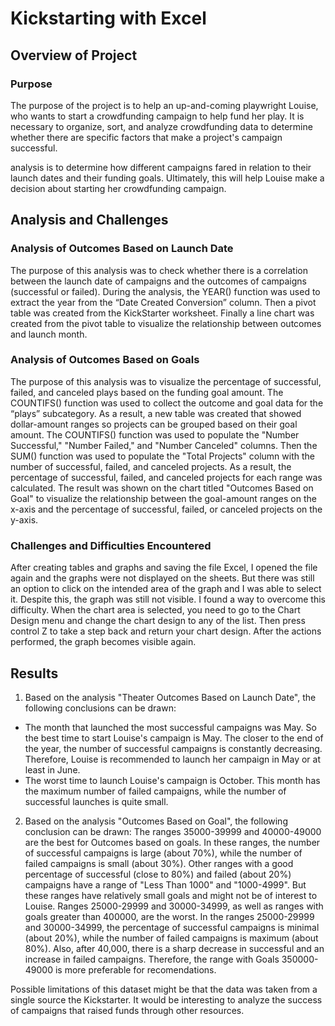 # Kickstarting with Excel

## Overview of Project

### Purpose

The purpose of the project is to help an up-and-coming playwright Louise, who wants to start a crowdfunding campaign to help fund her play. It is necessary to organize, sort, and analyze crowdfunding data to determine whether there are specific factors that make a project's campaign successful.


 analysis is to determine how different campaigns fared in relation to their launch dates and their funding goals. Ultimately, this will help Louise make a decision about starting her crowdfunding campaign.



## Analysis and Challenges

### Analysis of Outcomes Based on Launch Date
The purpose of this analysis was to check whether there is a correlation between the launch date of campaigns and the outcomes of campaigns (successful or failed). 
During the analysis, the YEAR() function was used to extract the year from the “Date Created Conversion” column. Then a pivot table was created from the KickStarter worksheet. Finally a line chart was created from the pivot table to visualize the relationship between outcomes and launch month. 

### Analysis of Outcomes Based on Goals
The purpose of this analysis was to visualize the percentage of successful, failed, and canceled plays based on the funding goal amount. The COUNTIFS() function was used to collect the outcome and goal data for the “plays” subcategory. As a result, a new table was created that showed dollar-amount ranges so projects can be grouped based on their goal amount. The COUNTIFS() function was used to populate the "Number Successful," "Number Failed," and "Number Canceled" columns. Then the SUM() function was used to populate the "Total Projects" column with the number of successful, failed, and canceled projects. As a result, the percentage of successful, failed, and canceled projects for each range was calculated. The result was shown on the chart titled "Outcomes Based on Goal" to visualize the relationship between the goal-amount ranges on the x-axis and the percentage of successful, failed, or canceled projects on the y-axis.

### Challenges and Difficulties Encountered
After creating tables and graphs and saving the file Excel, I opened the file again and the graphs were not displayed on the sheets. But there was still an option to click on the intended area of the graph and I was able to select it. Despite this, the graph was still not visible. I found a way to overcome this difficulty. When the chart area is selected, you need to go to the Chart Design menu and change the chart design to any of the list. Then press control Z to take a step back and return your chart design. After the actions performed, the graph becomes visible again.

## Results

1. Based on the analysis "Theater Outcomes Based on Launch Date", the following conclusions can be drawn:

- The month that launched the most successful campaigns was May. So the best time to start Louise's campaign is May. The closer to the end of the year, the number of successful campaigns is constantly decreasing. Therefore, Louise is recommended to launch her campaign in May or at least in June.
- The worst time to launch Louise's campaign is October. This month has the maximum number of failed campaigns, while the number of successful launches is quite small.


2. Based on the analysis "Outcomes Based on Goal", the following conclusion can be drawn:
The ranges 35000-39999 and 40000-49000 are the best for Outcomes based on goals. In these ranges, the number of successful campaigns is large (about 70%), while the number of failed campaigns is small (about 30%).
Other ranges with a good percentage of successful (close to 80%) and failed (about 20%) campaigns have a range of "Less Than 1000" and "1000-4999". But these ranges have  relatively small goals and might not be of interest to Louise. Ranges 25000-29999 and 30000-34999, as well as ranges with goals greater than 400000, are the worst. In the ranges 25000-29999 and 30000-34999, the percentage of successful campaigns is minimal (about 20%), while the number of failed campaigns is maximum (about 80%). Also, after 40,000, there is a sharp decrease in successful and an increase in failed campaigns. Therefore, the range with Goals 350000-49000 is more preferable for recomendations.

Possible limitations of this dataset might be that the data was taken from a single source the Kickstarter. It would be interesting to analyze the success of campaigns that raised funds through other resources.
